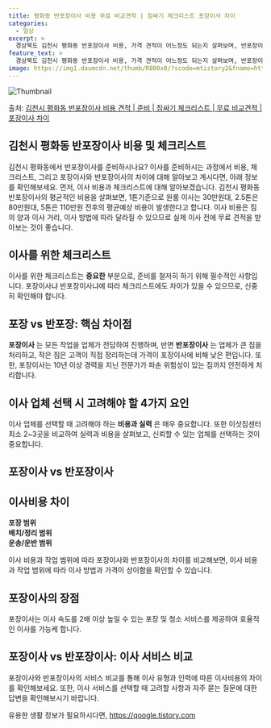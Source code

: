 ```yaml
---
title: 평화동 반포장이사 비용 무료 비교견적 | 짐싸기 체크리스트 포장이사 차이
categories:
  - 일상
excerpt: >
  경상북도 김천시 평화동 반포장이사 비용, 가격 견적이 어느정도 되는지 살펴보며, 반포장이사를 준비함에 있어 짐싸기 준비 체크리스트가 무엇인지 보겠습니다. 마지막으로 포장이사와 차이점을 통해 무료 비교견적으로 어떤 것이 더 합리적인 선택인지 공유 드립니다.김천시 평화동 포장이사 견적 샘플 보기 👈 클릭김천시 평화동 포장이사 가격 살펴보기 👈 클릭김천시 평화동 반포장이사 평균 이사 비용평수김천시 평화동 평균 이사 비용원룸 이사9평 이하 (1톤)30만원~투룸/쓰리룸 이사16평 ~ 20평 (2.5톤)80만원~쓰리룸 이사21평 (5톤) ~110만원~우리집 무료 이사견적 받기 👈 클릭포장 vs 반포장: 핵심 차이점이사 방법에 따른 가격과 서비스의 가장 큰 차이포장이사: 총체적인 이사를 전담하며 가격은 비싸지만..
feature_text: >
  경상북도 김천시 평화동 반포장이사 비용, 가격 견적이 어느정도 되는지 살펴보며, 반포장이사를 준비함에 있어 짐싸기 준비 체크리스트가 무엇인지 보겠습니다. 마지막으로 포장이사와 차이점을 통해 무료 비교견적으로 어떤 것이 더 합리적인 선택인지 공유 드립니다.김천시 평화동 포장이사 견적 샘플 보기 👈 클릭김천시 평화동 포장이사 가격 살펴보기 👈 클릭김천시 평화동 반포장이사 평균 이사 비용평수김천시 평화동 평균 이사 비용원룸 이사9평 이하 (1톤)30만원~투룸/쓰리룸 이사16평 ~ 20평 (2.5톤)80만원~쓰리룸 이사21평 (5톤) ~110만원~우리집 무료 이사견적 받기 👈 클릭포장 vs 반포장: 핵심 차이점이사 방법에 따른 가격과 서비스의 가장 큰 차이포장이사: 총체적인 이사를 전담하며 가격은 비싸지만..
image: https://img1.daumcdn.net/thumb/R800x0/?scode=mtistory2&fname=https%3A%2F%2Fblog.kakaocdn.net%2Fdn%2FrG3gn%2FbtsHaP47nWd%2FelvyQakfTnl2EPMOynAKK0%2Fimg.webp
---
```


![Thumbnail](https://img1.daumcdn.net/thumb/R800x0/?scode=mtistory2&fname=https%3A%2F%2Fblog.kakaocdn.net%2Fdn%2FrG3gn%2FbtsHaP47nWd%2FelvyQakfTnl2EPMOynAKK0%2Fimg.webp)

<p>출처: <a href="https://qoogle.tistory.com/9441" rel="dofollow">김천시 평화동 반포장이사 비용 견적 | 준비 | 짐싸기 체크리스트 | 무료 비교견적 | 포장이사 차이</a> </p>

## 김천시 평화동 반포장이사 비용 및 체크리스트

김천시 평화동에서 반포장이사를 준비하시나요? 이사를 준비하시는 과정에서 비용, 체크리스트, 그리고 포장이사와 반포장이사의 차이에 대해
알아보고 계시다면, 아래 정보를 확인해보세요. 먼저, 이사 비용과 체크리스트에 대해 알아보겠습니다. 김천시 평화동 반포장이사의 평균적인
비용을 살펴보면, 1톤기준으로 원룸 이사는 30만원대, 2.5톤은 80만원대, 5톤은 110만원 전후의 평균예상 비용이 발생한다고 합니다.
이사 비용은 짐의 양과 이사 거리, 이사 방법에 따라 달라질 수 있으므로 실제 이사 전에 무료 견적을 받아보는 것이 좋습니다.

## 이사를 위한 체크리스트

이사를 위한 체크리스트는 **중요한** 부분으로, 준비를 철저히 하기 위해 필수적인 사항입니다. 포장이사냐 반포장이사냐에 따라 체크리스트에도
차이가 있을 수 있으므로, 신중히 확인해야 합니다.

## 포장 vs 반포장: 핵심 차이점

**포장이사** 는 모든 작업을 업체가 전담하여 진행하며, 반면 **반포장이사** 는 업체가 큰 짐을 처리하고, 작은 짐은 고객이 직접
정리하는데 가격이 포장이사에 비해 낮은 편입니다. 또한, 포장이사는 10년 이상 경력을 지닌 전문가가 파손 위험성이 있는 짐까지 안전하게
처리합니다.

## 이사 업체 선택 시 고려해야 할 4가지 요인

이사 업체를 선택할 때 고려해야 하는 **비용과 실력** 은 매우 중요합니다. 또한 이삿짐센터 최소 2~3곳을 비교하여 실력과 비용을
살펴보고, 신뢰할 수 있는 업체를 선택하는 것이 중요합니다.

## 포장이사 vs 반포장이사

**이사비용 차이**  
---  
**포장 범위**  
**배치/정리 범위**  
**운송/운반 범위**  
  
이사 비용과 작업 범위에 따라 포장이사와 반포장이사의 차이를 비교해보면, 이사 비용과 작업 범위에 따라 이사 방법과 가격이 상이함을 확인할
수 있습니다.

## 포장이사의 장점

포장이사는 이사 속도를 2배 이상 높일 수 있는 포장 및 청소 서비스를 제공하여 효율적인 이사를 가능케 합니다.

## 포장이사 vs 반포장이사: 이사 서비스 비교

포장이사와 반포장이사의 서비스 비교를 통해 이사 유형과 인력에 따른 이사비용의 차이를 확인해보세요. 또한, 이사 서비스를 선택할 때 고려할
사항과 자주 묻는 질문에 대한 답변을 확인해보시기 바랍니다.



 

유용한 생활 정보가 필요하시다면, <a href="https://qoogle.tistory.com" rel="dofollow">https://qoogle.tistory.com</a>


